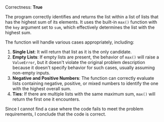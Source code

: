 Correctness: **True**

The program correctly identifies and returns the list within a list of lists that has the highest sum of its elements. It uses the built-in `max()` function with the `key` argument set to `sum`, which effectively determines the list with the highest sum. 

The function will handle various cases appropriately, including:

1. **Single List**: It will return that list as it is the only candidate.
2. **Empty Lists**: If empty lists are present, the behavior of `max()` will raise a `ValueError`, but it doesn't violate the original problem description because it doesn't specify behavior for such cases, usually assuming non-empty inputs.
3. **Negative and Positive Numbers**: The function can correctly evaluate lists containing negative, positive, or mixed numbers to identify the one with the highest overall sum.
4. **Ties**: If there are multiple lists with the same maximum sum, `max()` will return the first one it encounters.

Since I cannot find a case where the code fails to meet the problem requirements, I conclude that the code is correct.